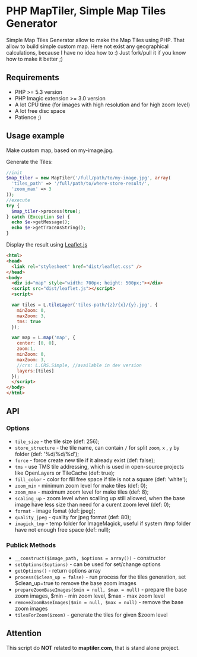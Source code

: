 # PHP MapTiler, Simple Map Tiles Generator

Simple Map Tiles Generator allow to make the Map Tiles using PHP. That allow to build simple custom map.
Here not exist any geographical calculations, because I have no idea how to :)
Just fork/pull it if you know how to make it better ;)

## Requirements

* PHP >= 5.3 version
* PHP Imagic extension >= 3.0 version
* A lot CPU time (for images with high resolution and for high zoom level)
* A lot free disc space
* Patience ;)

## Usage example

Make custom map, based on my-image.jpg.

Generate the Tiles:
```php
//init
$map_tiler = new MapTiler('/full/path/to/my-image.jpg', array(
  'tiles_path' => '/full/path/to/where-store-result/',
  'zoom_max' => 3
));
//execute
try {
  $map_tiler->process(true);
} catch (Exception $e) {
  echo $e->getMessage();
  echo $e->getTraceAsString();
}
```

Display the result using [Leaflet.js](http://leafletjs.com)

```html
<html>
<head>
  <link rel="stylesheet" href="dist/leaflet.css" />
</head>
<body>
  <div id="map" style="width: 700px; height: 500px;"></div>
  <script src="dist/leaflet.js"></script>
  <script>

  var tiles = L.tileLayer('tiles-path/{z}/{x}/{y}.jpg', {
    minZoom: 0,
    maxZoom: 3,
    tms: true
  });

  var map = L.map('map', {
    center: [0, 0],
    zoom:1,
    minZoom: 0,
    maxZoom: 3,
    //crs: L.CRS.Simple, //available in dev version
    layers:[tiles]
  });
  </script>
</body>
</html>
```

## API

### Options

* `tile_size` - the tile size (def: 256);
* `store_structure` - the tile name, can contain `/` for split `zoom`, `x` , `y` by folder (def: '%d/%d/%d');
* `force` - force create new tile if it already exist (def: false);
* `tms` - use TMS tile addressing, which is used in open-source projects like OpenLayers or TileCache (def: true);
* `fill_color` - color for fill free space if tile is not a square (def: 'white');
* `zoom_min` - minimum zoom level for make tiles (def: 0);
* `zoom_max` - maximum zoom level for make tiles (def: 8);
* `scaling_up` - zoom level when scalling up still allowed, when the base image have less size than need for a curent zoom level (def: 0);
* `format` - image fomat (def: jpeg);
* `quality_jpeg` - quality for jpeg format (def: 80);
* `imagick_tmp` - temp folder for ImageMagick, useful if system /tmp folder have not enough free space (def: null);

### Publick Methods

* `__construct($image_path, $options = array())` - constructor
* `setOptions($options)` - can be used for set/change options
* `getOptions()` - return options array
* `process($clean_up = false)` - run process for the tiles generation, set $clean_up=true to remove the base zoom images
* `prepareZoomBaseImages($min = null, $max = null)` - prepare the base zoom images, $min - min zoom level, $max - max zoom level
* `removeZoomBaseImages($min = null, $max = null)` - remove the base zoom images
* `tilesForZoom($zoom)` - generate the tiles for given $zoom level

## Attention

This script do **NOT** related to **maptiler.com**, that is stand alone project.
